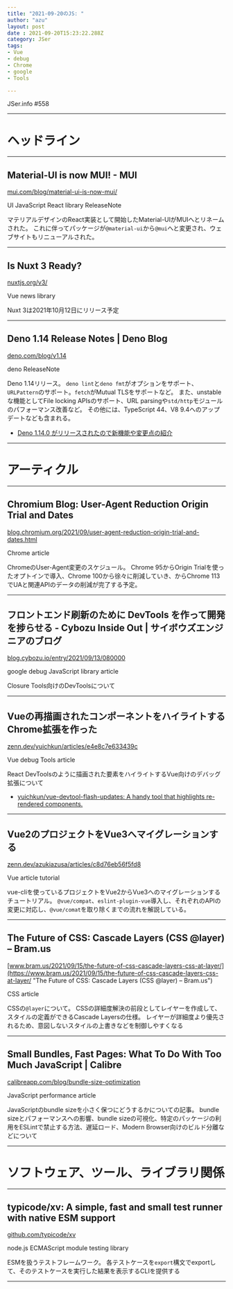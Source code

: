 ```yaml
---
title: "2021-09-20のJS: "
author: "azu"
layout: post
date : 2021-09-20T15:23:22.288Z
category: JSer
tags:
- Vue
- debug
- Chrome
- google
- Tools

---
```


JSer.info #558

----

<h1 class="site-genre">ヘッドライン</h1>

----

## Material-UI is now MUI! - MUI
[mui.com/blog/material-ui-is-now-mui/](https://mui.com/blog/material-ui-is-now-mui/ "Material-UI is now MUI! - MUI")
<p class="jser-tags jser-tag-icon"><span class="jser-tag">UI</span> <span class="jser-tag">JavaScript</span> <span class="jser-tag">React</span> <span class="jser-tag">library</span> <span class="jser-tag">ReleaseNote</span></p>

マテリアルデザインのReact実装として開始したMaterial-UIがMUIへとリネームされた。
これに伴ってパッケージが`@material-ui`から`@mui`へと変更され、ウェブサイトもリニューアルされた。


----

## Is Nuxt 3 Ready?
[nuxtjs.org/v3/](https://nuxtjs.org/v3/ "Is Nuxt 3 Ready?")
<p class="jser-tags jser-tag-icon"><span class="jser-tag">Vue</span> <span class="jser-tag">news</span> <span class="jser-tag">library</span></p>

Nuxt 3は2021年10月12日にリリース予定


----

## Deno 1.14 Release Notes | Deno Blog
[deno.com/blog/v1.14](https://deno.com/blog/v1.14 "Deno 1.14 Release Notes | Deno Blog")
<p class="jser-tags jser-tag-icon"><span class="jser-tag">deno</span> <span class="jser-tag">ReleaseNote</span></p>

Deno 1.14リリース。
`deno lint`と`deno fmt`がオプションをサポート、`URLPattern`のサポート。`fetch`がMutual TLSをサポートなど。
また、unstableな機能としてFile locking APIsのサポート、URL parsingや`std/http`モジュールのパフォーマンス改善など。
その他には、TypeScript 44、V8 9.4へのアップデートなども含まれる。

- [Deno 1.14.0 がリリースされたので新機能や変更点の紹介](https://zenn.dev/magurotuna/articles/deno-release-note-1-14-0 "Deno 1.14.0 がリリースされたので新機能や変更点の紹介")

----
<h1 class="site-genre">アーティクル</h1>

----

## Chromium Blog: User-Agent Reduction Origin Trial and Dates
[blog.chromium.org/2021/09/user-agent-reduction-origin-trial-and-dates.html](https://blog.chromium.org/2021/09/user-agent-reduction-origin-trial-and-dates.html "Chromium Blog: User-Agent Reduction Origin Trial and Dates")
<p class="jser-tags jser-tag-icon"><span class="jser-tag">Chrome</span> <span class="jser-tag">article</span></p>

ChromeのUser-Agent変更のスケジュール。
Chrome 95からOrigin Trialを使ったオプトインで導入、Chrome 100から徐々に削減していき、からChrome 113でUAと関連APIのデータの削減が完了する予定。


----

## フロントエンド刷新のために DevTools を作って開発を捗らせる - Cybozu Inside Out | サイボウズエンジニアのブログ
[blog.cybozu.io/entry/2021/09/13/080000](https://blog.cybozu.io/entry/2021/09/13/080000 "フロントエンド刷新のために DevTools を作って開発を捗らせる - Cybozu Inside Out | サイボウズエンジニアのブログ")
<p class="jser-tags jser-tag-icon"><span class="jser-tag">google</span> <span class="jser-tag">debug</span> <span class="jser-tag">JavaScript</span> <span class="jser-tag">library</span> <span class="jser-tag">article</span></p>

Closure Tools向けのDevToolsについて


----

## Vueの再描画されたコンポーネントをハイライトするChrome拡張を作った
[zenn.dev/yuichkun/articles/e4e8c7e633439c](https://zenn.dev/yuichkun/articles/e4e8c7e633439c "Vueの再描画されたコンポーネントをハイライトするChrome拡張を作った")
<p class="jser-tags jser-tag-icon"><span class="jser-tag">Vue</span> <span class="jser-tag">debug</span> <span class="jser-tag">Tools</span> <span class="jser-tag">article</span></p>

React DevToolsのように描画された要素をハイライトするVue向けのデバッグ拡張について

- [yuichkun/vue-devtool-flash-updates: A handy tool that highlights re-rendered components.](https://github.com/yuichkun/vue-devtool-flash-updates "yuichkun/vue-devtool-flash-updates: A handy tool that highlights re-rendered components.")

----

## Vue2のプロジェクトをVue3へマイグレーションする
[zenn.dev/azukiazusa/articles/c8d76eb56f5fd8](https://zenn.dev/azukiazusa/articles/c8d76eb56f5fd8 "Vue2のプロジェクトをVue3へマイグレーションする")
<p class="jser-tags jser-tag-icon"><span class="jser-tag">Vue</span> <span class="jser-tag">article</span> <span class="jser-tag">tutorial</span></p>

vue-cliを使っているプロジェクトをVue2からVue3へのマイグレーションするチュートリアル。
`@vue/compat`、`eslint-plugin-vue`導入し、それぞれのAPIの変更に対応し、`@vue/comat`を取り除くまでの流れを解説している。


----

## The Future of CSS: Cascade Layers (CSS @layer) – Bram.us
[www.bram.us/2021/09/15/the-future-of-css-cascade-layers-css-at-layer/](https://www.bram.us/2021/09/15/the-future-of-css-cascade-layers-css-at-layer/ "The Future of CSS: Cascade Layers (CSS @layer) – Bram.us")
<p class="jser-tags jser-tag-icon"><span class="jser-tag">CSS</span> <span class="jser-tag">article</span></p>

CSSの`@layer`について。
CSSの詳細度解決の前段としてレイヤーを作成して、スタイルの定義ができるCascade Layersの仕様。
レイヤーが詳細度より優先されるため、意図しないスタイルの上書きなどを制御しやすくなる


----

## Small Bundles, Fast Pages: What To Do With Too Much JavaScript | Calibre
[calibreapp.com/blog/bundle-size-optimization](https://calibreapp.com/blog/bundle-size-optimization "Small Bundles, Fast Pages: What To Do With Too Much JavaScript | Calibre")
<p class="jser-tags jser-tag-icon"><span class="jser-tag">JavaScript</span> <span class="jser-tag">performance</span> <span class="jser-tag">article</span></p>

JavaScriptのbundle sizeを小さく保つにどうするかについての記事。
bundle sizeとパフォーマンスへの影響、bundle sizeの可視化、特定のパッケージの利用をESLintで禁止する方法、遅延ロード、Modern Browser向けのビルド分離などについて


----
<h1 class="site-genre">ソフトウェア、ツール、ライブラリ関係</h1>

----

## typicode/xv: A simple, fast and small test runner with native ESM support
[github.com/typicode/xv](https://github.com/typicode/xv "typicode/xv: A simple, fast and small test runner with native ESM support")
<p class="jser-tags jser-tag-icon"><span class="jser-tag">node.js</span> <span class="jser-tag">ECMAScript</span> <span class="jser-tag">module</span> <span class="jser-tag">testing</span> <span class="jser-tag">library</span></p>

ESMを扱うテストフレームワーク。
各テストケースを`export`構文でexportして、そのテストケースを実行した結果を表示するCLIを提供する


----
